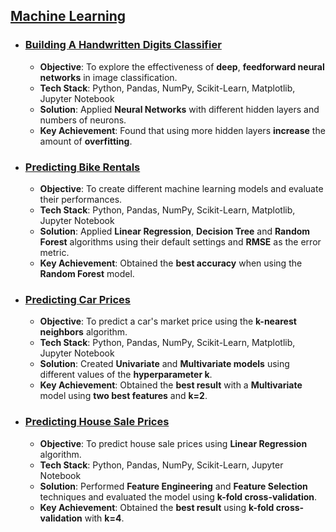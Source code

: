 ## [Machine Learning](https://github.com/thiago-cb/datascience/tree/master/Machine%20Learning)

- ### [Building A Handwritten Digits Classifier](https://github.com/thiago-cb/datascience/blob/master/Machine%20Learning/Building%20A%20Handwritten%20Digits%20Classifier/Building%20A%20Handwritten%20Digits%20Classifier.ipynb)
    - **Objective**: To explore the effectiveness of **deep**, **feedforward neural networks** in image classification.
    - **Tech Stack**: Python, Pandas, NumPy, Scikit-Learn, Matplotlib, Jupyter Notebook
    - **Solution**: Applied **Neural Networks** with different hidden layers and numbers of neurons.
    - **Key Achievement**: Found that using more hidden layers **increase** the amount of **overfitting**.

- ### [Predicting Bike Rentals](https://github.com/thiago-cb/datascience/blob/master/Machine%20Learning/Predicting%20Bike%20Rentals/Predicting%20Bike%20Rentals.ipynb)
    - **Objective**: To create different machine learning models and evaluate their performances.
    - **Tech Stack**: Python, Pandas, NumPy, Scikit-Learn, Matplotlib, Jupyter Notebook
    - **Solution**: Applied **Linear Regression**, **Decision Tree** and **Random Forest** algorithms using their default settings and **RMSE** as the error metric.
    - **Key Achievement**: Obtained the **best accuracy** when using the **Random Forest** model.

- ### [Predicting Car Prices](https://github.com/thiago-cb/datascience/blob/master/Machine%20Learning/Predicting%20Car%20Prices/Predicting%20Car%20Prices.ipynb)
    - **Objective**: To predict a car's market price using the **k-nearest neighbors** algorithm.
    - **Tech Stack**: Python, Pandas, NumPy, Scikit-Learn, Matplotlib, Jupyter Notebook
    - **Solution**: Created **Univariate** and **Multivariate models** using different values of the **hyperparameter k**.
    - **Key Achievement**: Obtained the **best result** with a **Multivariate** model using **two best features** and **k=2**.

- ### [Predicting House Sale Prices](https://github.com/thiago-cb/datascience/blob/master/Machine%20Learning/Predicting%20House%20Sale%20Prices/Predicting%20House%20Sale%20Prices.ipynb)
    - **Objective**: To predict house sale prices using **Linear Regression** algorithm.
    - **Tech Stack**: Python, Pandas, NumPy, Scikit-Learn, Jupyter Notebook
    - **Solution**: Performed **Feature Engineering** and **Feature Selection** techniques and evaluated the model using **k-fold cross-validation**.
    - **Key Achievement**: Obtained the **best result** using **k-fold cross-validation** with **k=4**.
